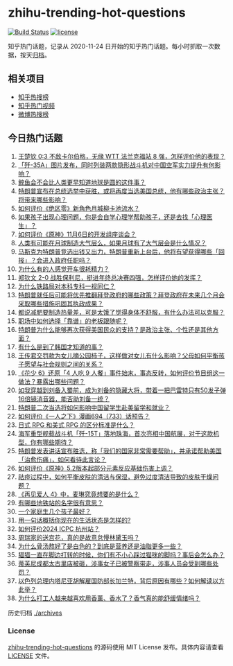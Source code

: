 # zhihu-trending-hot-questions

[![Build Status](https://github.com/justjavac/zhihu-trending-hot-questions/workflows/ci/badge.svg?branch=master)](https://github.com/justjavac/zhihu-trending-hot-questions/actions)
[![license](https://img.shields.io/github/license/justjavac/zhihu-trending-hot-questions)](https://github.com/justjavac/zhihu-trending-hot-questions/blob/master/LICENSE)

知乎热门话题，记录从 2020-11-24
日开始的知乎热门话题。每小时抓取一次数据，按天[归档](./archives)。

## 相关项目

- [知乎热搜榜](https://github.com/justjavac/zhihu-trending-top-search)
- [知乎热门视频](https://github.com/justjavac/zhihu-trending-hot-video)
- [微博热搜榜](https://github.com/justjavac/weibo-trending-hot-search)

## 今日热门话题

<!-- BEGIN -->
<!-- 最后更新时间 Thu Nov 07 2024 01:06:43 GMT+0800 (China Standard Time) -->

1. [王楚钦 0:3 不敌卡尔伯格，无缘 WTT 法兰克福站 8 强，怎样评价他的表现？](https://www.zhihu.com/question/3331628712)
1. [「歼-35A」图片发布，同时列装两款隐形战斗机对中国空军实力提升有何影响？](https://www.zhihu.com/question/3204226515)
1. [鲸鱼会不会比人类更早知道地球是圆的这件事？](https://www.zhihu.com/question/1385389836)
1. [特朗普宣布在总统选举中获胜，或将再度当选美国总统，他有哪些政治主张？将带来哪些影响？](https://www.zhihu.com/question/3322582786)
1. [如何评价《绝区零》新角色月城柳卡池流水？](https://www.zhihu.com/question/3332337237)
1. [如果孩子出现心理问题，你是会自学心理学帮助孩子，还是去找「心理医生」？](https://www.zhihu.com/question/1048642929)
1. [如何评价《原神》11月6日的开发组座谈会？](https://www.zhihu.com/question/3338306050)
1. [人类有可能在月球制造大气层么，如果月球有了大气层会是什么情况？](https://www.zhihu.com/question/1143459261)
1. [马斯克为特朗普竞选出钱又出力，特朗普重新上台后，他将有望获得哪些「回报」？会进入政府任职吗？](https://www.zhihu.com/question/3330256085)
1. [为什么有的人感觉开车很耗精力？](https://www.zhihu.com/question/573036128)
1. [郑钦文 2-0 战胜保利尼，挺进年终总决赛四强，怎样评价她的发挥？](https://www.zhihu.com/question/3369171777)
1. [为什么铁路局对本科专科一视同仁？](https://www.zhihu.com/question/505796239)
1. [特朗普就任后可能将优先推翻拜登政府的哪些政策？拜登政府在未来几个月会采取哪些措施巩固其执政成果？](https://www.zhihu.com/question/3327078172)
1. [都说减肥要制造热量差，可是太饿了觉得身体不舒服，有什么办法可以克服？](https://www.zhihu.com/question/1924007321)
1. [职场中如何选择「靠谱」的老板跟随呢？](https://www.zhihu.com/question/3180635264)
1. [特朗普为什么能够再次获得美国民众的支持？是政治主张、个性还是其他方面？](https://www.zhihu.com/question/2902181388)
1. [有什么是到了韩国才知道的事？](https://www.zhihu.com/question/329224644)
1. [王传君交罚款为女儿摘公园柿子，这样做对女儿有什么影响？父母如何平衡孩子愿望与社会规则之间的关系？](https://www.zhihu.com/question/3231883987)
1. [《花少 6》还原「4 人吃 9 人餐」事件始末，事态反转，如何评价节目组这一做法？暴露出哪些问题？](https://www.zhihu.com/question/3072382113)
1. [如我穿越到刘备入蜀前，成为刘备的隐藏大将，带着一把巴雷特只有50发子弹16倍镜消音器，能否助刘备一统？](https://www.zhihu.com/question/614444523)
1. [特朗普二次当选将如何影响中国留学生赴美留学和就业？](https://www.zhihu.com/question/2710126310)
1. [如何评价《一人之下》漫画694（733）话预告？](https://www.zhihu.com/question/3323894357)
1. [日式 RPG 和美式 RPG 的区分标准是什么？](https://www.zhihu.com/question/388426895)
1. [海军重型舰载战斗机「歼-15T」落地珠海，首次亮相中国航展，对于这款机型，你有哪些期待？](https://www.zhihu.com/question/3311792435)
1. [特朗普发表讲话宣布胜选，称「我们的国家非常需要帮助」，并承诺帮助美国「治愈伤痛」，如何看待此言论？](https://www.zhihu.com/question/3332162002)
1. [如何评价《原神》5.2版本起部分元素反应基础伤害上调？](https://www.zhihu.com/question/3304662904)
1. [祛痘过程中，如何平衡皮肤的清洁与保湿，避免过度清洁导致的皮肤干燥问题？](https://www.zhihu.com/question/833303794)
1. [《再见爱人 4》中，麦琳究竟想要的是什么？](https://www.zhihu.com/question/3195000878)
1. [有哪些地铁站的名字很有意思？](https://www.zhihu.com/question/648235423)
1. [一个家庭生几个孩子最好？](https://www.zhihu.com/question/3076354229)
1. [用一句话概括你现在的生活状态是怎样的?](https://www.zhihu.com/question/859816343)
1. [如何评价2024 ICPC 杭州站？](https://www.zhihu.com/question/2075998990)
1. [周瑞家的送宫花，真的是故意怠慢林黛玉吗？](https://www.zhihu.com/question/603822440)
1. [为什么骨汤熬好了是白色的？到底是营养还是油脂更多一些？](https://www.zhihu.com/question/2763962647)
1. [猫猫一直在脚边打转的时候，你们有不小心踩过猫咪的脚吗？事后会怎么办？](https://www.zhihu.com/question/1506205436)
1. [蒂芙尼成都太古里店被砸，涉事女子已被警察带走，涉事人员会受到哪些处罚？](https://www.zhihu.com/question/3248807508)
1. [以色列总理内塔尼亚胡解雇国防部长加兰特，背后原因有哪些？如何解读以方此举？](https://www.zhihu.com/question/3292385940)
1. [为什么打工人越来越喜欢用香薰、香水了？香气真的能舒缓情绪吗？](https://www.zhihu.com/question/969431178)

<!-- END -->

历史归档 [./archives](./archives)

### License

[zhihu-trending-hot-questions](https://github.com/justjavac/zhihu-trending-hot-questions)
的源码使用 MIT License 发布。具体内容请查看 [LICENSE](./LICENSE) 文件。

